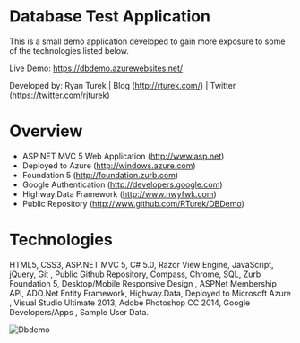 Database Test Application
=====
This is a small demo application developed to gain more exposure to some of the technologies listed below.

Live Demo: https://dbdemo.azurewebsites.net/

Developed by: Ryan Turek | Blog (http://rturek.com/) | Twitter (https://twitter.com/rjturek)

Overview
=====
* ASP.NET MVC 5 Web Application (http://www.asp.net)
* Deployed to Azure (http://windows.azure.com)
* Foundation 5 (http://foundation.zurb.com)
* Google Authentication (http://developers.google.com)
* Highway.Data Framework (http://www.hwyfwk.com)
* Public Repository (http://www.github.com/RTurek/DBDemo)

Technologies
=====
HTML5, CSS3, ASP.NET MVC 5, C# 5.0, Razor View Engine, JavaScript, jQuery, Git , Public Github Repository, Compass, Chrome, SQL, Zurb Foundation 5, Desktop/Mobile Responsive Design , ASPNet Membership API, ADO.Net Entity Framework, Highway.Data, Deployed to Microsoft Azure , Visual Studio Ultimate 2013, Adobe Photoshop CC 2014, Google Developers/Apps , Sample User Data.

![Dbdemo](https://www.dropbox.com/s/p3jummjwqq305mj/Screenshot%202019-06-25%2011.14.02.png?dl=0)
